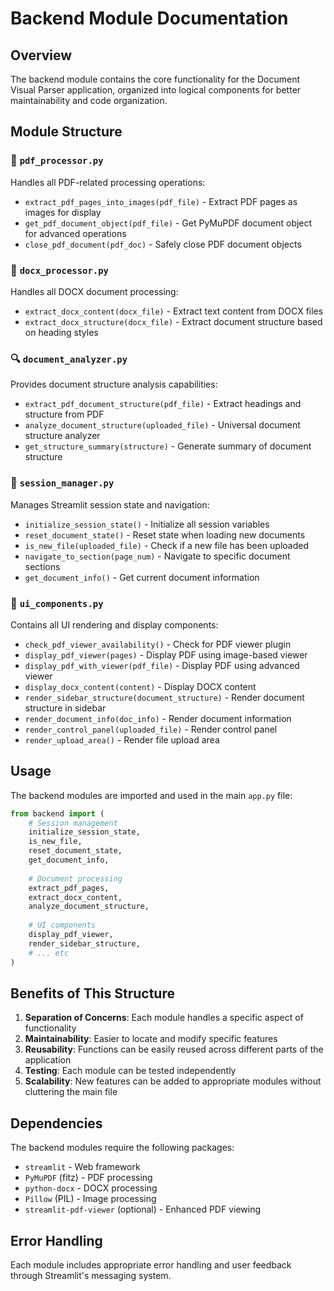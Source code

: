 # Backend Module Documentation

## Overview

The backend module contains the core functionality for the Document Visual Parser application, organized into logical components for better maintainability and code organization.

## Module Structure

### 📄 `pdf_processor.py`

Handles all PDF-related processing operations:

- `extract_pdf_pages_into_images(pdf_file)` - Extract PDF pages as images for display
- `get_pdf_document_object(pdf_file)` - Get PyMuPDF document object for advanced operations
- `close_pdf_document(pdf_doc)` - Safely close PDF document objects

### 📝 `docx_processor.py`

Handles all DOCX document processing:

- `extract_docx_content(docx_file)` - Extract text content from DOCX files
- `extract_docx_structure(docx_file)` - Extract document structure based on heading styles

### 🔍 `document_analyzer.py`

Provides document structure analysis capabilities:

- `extract_pdf_document_structure(pdf_file)` - Extract headings and structure from PDF
- `analyze_document_structure(uploaded_file)` - Universal document structure analyzer
- `get_structure_summary(structure)` - Generate summary of document structure

### 🔧 `session_manager.py`

Manages Streamlit session state and navigation:

- `initialize_session_state()` - Initialize all session variables
- `reset_document_state()` - Reset state when loading new documents
- `is_new_file(uploaded_file)` - Check if a new file has been uploaded
- `navigate_to_section(page_num)` - Navigate to specific document sections
- `get_document_info()` - Get current document information

### 🎨 `ui_components.py`

Contains all UI rendering and display components:

- `check_pdf_viewer_availability()` - Check for PDF viewer plugin
- `display_pdf_viewer(pages)` - Display PDF using image-based viewer
- `display_pdf_with_viewer(pdf_file)` - Display PDF using advanced viewer
- `display_docx_content(content)` - Display DOCX content
- `render_sidebar_structure(document_structure)` - Render document structure in sidebar
- `render_document_info(doc_info)` - Render document information
- `render_control_panel(uploaded_file)` - Render control panel
- `render_upload_area()` - Render file upload area

## Usage

The backend modules are imported and used in the main `app.py` file:

```python
from backend import (
    # Session management
    initialize_session_state,
    is_new_file,
    reset_document_state,
    get_document_info,
  
    # Document processing
    extract_pdf_pages,
    extract_docx_content,
    analyze_document_structure,
  
    # UI components
    display_pdf_viewer,
    render_sidebar_structure,
    # ... etc
)
```

## Benefits of This Structure

1. **Separation of Concerns**: Each module handles a specific aspect of functionality
2. **Maintainability**: Easier to locate and modify specific features
3. **Reusability**: Functions can be easily reused across different parts of the application
4. **Testing**: Each module can be tested independently
5. **Scalability**: New features can be added to appropriate modules without cluttering the main file

## Dependencies

The backend modules require the following packages:

- `streamlit` - Web framework
- `PyMuPDF` (fitz) - PDF processing
- `python-docx` - DOCX processing
- `Pillow` (PIL) - Image processing
- `streamlit-pdf-viewer` (optional) - Enhanced PDF viewing

## Error Handling

Each module includes appropriate error handling and user feedback through Streamlit's messaging system.
